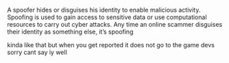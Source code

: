  A spoofer hides or disguises his identity to enable malicious activity. Spoofing is used to gain access to sensitive data or use computational resources to carry out cyber attacks. Any time an online scammer disguises their identity as something else, it’s spoofing

 kinda like that but when you get reported it does not go to the game devs 
 sorry cant say iy well
